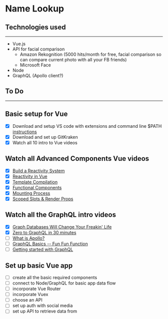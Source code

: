 # Name Lookup

## Technologies used
***
* Vue.js
* API for facial comparison 
	* Amazon Rekognition (5000 hits/month for free, facial comparison so can compare current photo with all your FB friends)
	* Microsoft Face
* Node
* GraphQL (Apollo client?)

## To Do
***

## Basic setup for Vue
* [X] Download and setup VS code with extensions and command line $PATH [instructions](https://code.visualstudio.com/docs/setup/mac)
* [X] Download and set up GitKraken
* [X] Watch all 10 intro to Vue videos

## Watch all Advanced Components Vue videos
* [X] [Build a Reactivity System](https://www.vuemastery.com/courses/advanced-components/build-a-reactivity-system)
* [X] [Reactivity in Vue](https://www.vuemastery.com/courses/advanced-components/reactivity-in-vue)
* [X] [Template Compilation](https://www.vuemastery.com/courses/advanced-components/template-compilation)
* [X] [Functional Components](https://www.vuemastery.com/courses/advanced-components/functional-components)
* [X] [Mounting Process](https://www.vuemastery.com/courses/advanced-components/mounting-process)
* [X] [Scoped Slots & Render Props](https://www.vuemastery.com/courses/advanced-components/render-props-scoped-slots/)

## Watch all the GraphQL intro videos
* [X] [Graph Databases Will Change Your Freakin' Life](https://www.youtube.com/watch?v=GekQqFZm7mA)
* [X] [Zero to GraphQL in 30 minutes](https://www.youtube.com/watch?v=H8YnVk2vhzg)
* [ ] [What is Apollo?](https://www.youtube.com/watch?v=mSzUb7f47qk)
* [ ] [GraphQL Basics -- Fun Fun Function](https://www.youtube.com/watch?v=lAJWHHUz8_8)
* [ ] [Getting started with GraphQL](https://graphql.org/graphql-js/)

## Set up basic Vue app
* [ ] create all the basic required components
* [ ] connect to Node/GraphQL for basic app data flow
* [ ] incorporate Vue Router
* [ ] incorporate Vuex
* [ ] choose an API
* [ ] set up auth with social media
* [ ] set up API to retrieve data from

